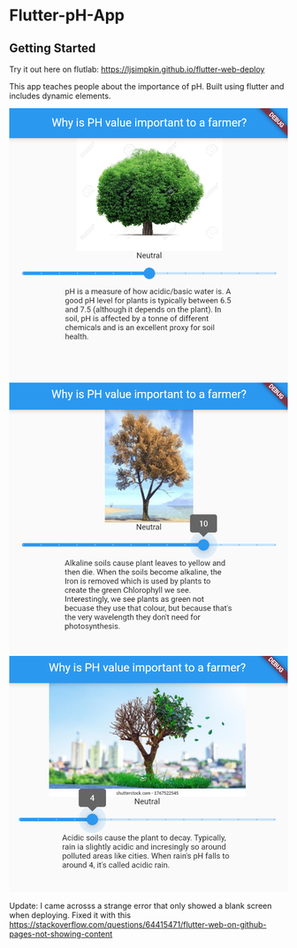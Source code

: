 # Flutter-pH-App

## Getting Started

Try it out here on flutlab:
https://ljsimpkin.github.io/flutter-web-deploy

This app teaches people about the importance of pH. Built using flutter and includes dynamic elements. 

![alt text](./screenshots/neautral.png)
![alt text](./screenshots/alk.png)
![alt text](./screenshots/acidic.png)

Update: I came acrosss a strange error that only showed a blank screen when deploying. Fixed it with this https://stackoverflow.com/questions/64415471/flutter-web-on-github-pages-not-showing-content
